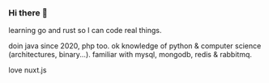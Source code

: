 ### Hi there 👋

learning go and rust so I can code real things.

doin java since 2020, php too. ok knowledge of python & computer science (architectures, binary...).
familiar with mysql, mongodb, redis & rabbitmq.

love nuxt.js
